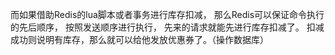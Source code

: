而如果借助Redis的lua脚本或者事务进行库存扣减，
那么Redis可以保证命令执行的先后顺序，
按照发送顺序进行执行，
先来的请求就能先进行库存扣减了。
扣减成功则说明有库存，那么就可以给他发放优惠券了。（操作数据库）